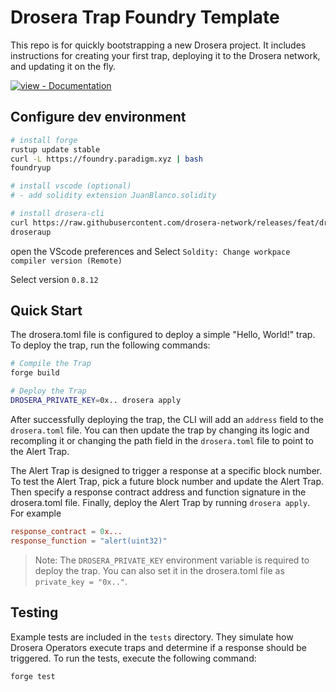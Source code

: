 # Drosera Trap Foundry Template

This repo is for quickly bootstrapping a new Drosera project. It includes instructions for creating your first trap, deploying it to the Drosera network, and updating it on the fly.

[![view - Documentation](https://img.shields.io/badge/view-Documentation-blue?style=for-the-badge)](https://dev.drosera.io "Project documentation")

## Configure dev environment

```bash
# install forge
rustup update stable
curl -L https://foundry.paradigm.xyz | bash
foundryup

# install vscode (optional)
# - add solidity extension JuanBlanco.solidity

# install drosera-cli
curl https://raw.githubusercontent.com/drosera-network/releases/feat/droseraup/install/install | bash
droseraup
```

open the VScode preferences and Select `Soldity: Change workpace compiler version (Remote)`

Select version `0.8.12`

## Quick Start
The drosera.toml file is configured to deploy a simple "Hello, World!" trap. To deploy the trap, run the following commands:
```bash
# Compile the Trap
forge build

# Deploy the Trap
DROSERA_PRIVATE_KEY=0x.. drosera apply
```

After successfully deploying the trap, the CLI will add an `address` field to the `drosera.toml` file. You can then update the trap by changing its logic and recompling it or changing the path field in the `drosera.toml` file to point to the Alert Trap.

The Alert Trap is designed to trigger a response at a specific block number. To test the Alert Trap, pick a future block number and update the Alert Trap. Then specify a response contract address and function signature in the drosera.toml file. Finally, deploy the Alert Trap by running `drosera apply`. For example
```toml
response_contract = 0x...
response_function = "alert(uint32)"
```

> Note: The `DROSERA_PRIVATE_KEY` environment variable is required to deploy the trap. You can also set it in the drosera.toml file as `private_key = "0x.."`.

## Testing
Example tests are included in the `tests` directory. They simulate how Drosera Operators execute traps and determine if a response should be triggered. To run the tests, execute the following command:
```bash
forge test
```
